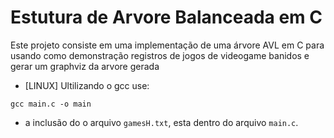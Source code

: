 # Estutura de Arvore Balanceada em C 
Este projeto consiste em uma implementação de uma árvore AVL em C para usando como demonstração registros de jogos de videogame banidos e gerar um graphviz da arvore gerada

- [LINUX] Ultilizando o gcc use:
```bashda
gcc main.c -o main
```
-  a inclusão do o arquivo `gamesH.txt`, esta dentro do arquivo `main.c`.
